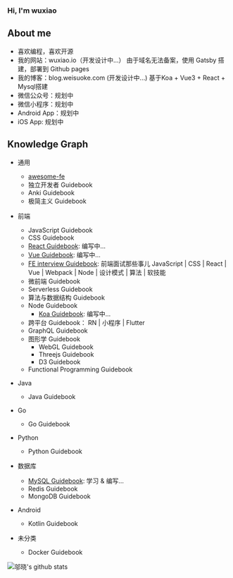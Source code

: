 ### Hi, I'm wuxiao

## About me

- 喜欢编程，喜欢开源
- 我的网站：wuxiao.io（开发设计中...） 由于域名无法备案，使用 Gatsby 搭建，部署到 Github pages
- 我的博客：blog.weisuoke.com (开发设计中...) 基于Koa + Vue3 + React + Mysql搭建
- 微信公众号：规划中
- 微信小程序：规划中
- Android App：规划中
- iOS App: 规划中
    
## Knowledge Graph

  - 通用
    - [awesome-fe](http://awesome-fe.weisuoke.com/)
    - 独立开发者 Guidebook
    - Anki Guidebook
    - 极简主义 Guidebook
  
  - 前端
    - JavaScript Guidebook
    - CSS Guidebook
    - [React Guidebook](http://react.wuxiao.io): 编写中...
    - [Vue Guidebook](http://vue.wuxiao.io): 编写中...
    - [FE interview Guidebook](http://interview.wuxiao.io/): 前端面试那些事儿 JavaScript | CSS | React | Vue | Webpack | Node | 设计模式 | 算法 | 软技能
    - 微前端 Guidebook
    - Serverless Guidebook
    - 算法与数据结构 Guidebook
    - Node Guidebook
      - [Koa Guidebook](http://koa.wuxiao.io): 编写中...
    - 跨平台 Guidebook： RN | 小程序 | Flutter
    - GraphQL Guidebook
    - 图形学 Guidebook
        - WebGL Guidebook
        - Threejs Guidebook
        - D3 Guidebook
    - Functional Programming Guidebook
    
  - Java
    - Java Guidebook
  
  - Go
    - Go Guidebook
    
  - Python
    - Python Guidebook
    
  - 数据库
    - [MySQL Guidebook](http://mysql.wuxiao.io): 学习 & 编写...
    - Redis Guidebook
    - MongoDB Guidebook
    
  - Android
    - Kotlin Guidebook
    
  - 未分类
    - Docker Guidebook

![邬晓's github stats](https://github-readme-stats.vercel.app/api?username=weisuoke&show_icons=true&&count_private=true)


